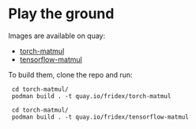 # Play the ground

Images are available on quay:

 - [torch-matmul](https://quay.io/repository/fridex/torch-matmul)
 - [tensorflow-matmul](https://quay.io/repository/fridex/tensorflow-matmul)

To build them, clone the repo and run:

```
 cd torch-matmul/
 podman build . -t quay.io/fridex/torch-matmul
```

```
 cd torch-matmul/
 podman build . -t quay.io/fridex/tensorflow-matmul
```
